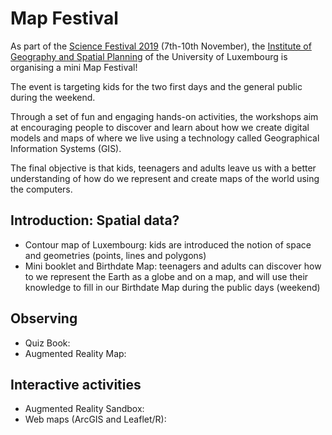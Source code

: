 # Map Festival

As part of the [Science Festival 2019](https://www.science-festival.lu/) (7th-10th November), the [Institute of Geography and Spatial Planning](http://bit.ly/2Jz3gAe) of the University of Luxembourg is organising a mini Map Festival!

The event is targeting kids for the two first days and the general public during the weekend.

Through a set of fun and engaging hands-on activities, the workshops aim at encouraging people to discover and learn about how we create digital models and maps of where we live using a technology called Geographical Information Systems (GIS).
 
The final objective is that kids, teenagers and adults leave us with a better understanding of how do we represent and create maps of the world using the computers.

## Introduction: Spatial data?

- Contour map of Luxembourg: kids are introduced the notion of space and geometries (points, lines and polygons)
- Mini booklet and Birthdate Map: teenagers and adults can discover how to we represent the Earth as a globe and on a map, and will use their knowledge to fill in our Birthdate Map during the public days (weekend)

## Observing

- Quiz Book: 
- Augmented Reality Map: 

## Interactive activities

- Augmented Reality Sandbox: 
- Web maps (ArcGIS and Leaflet/R): 


